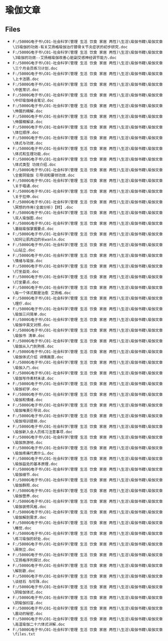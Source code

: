 # 瑜伽文章

## Files

- `F:/5000G电子书\C01-社会科学(管理 生活 饮食 家居 两性)\生活\瑜伽书籍\瑜伽文章\15瑜伽的功效-有关艾扬格瑜伽治疗膝骨关节炎症状的初步研究.doc`
- `F:/5000G电子书\C01-社会科学(管理 生活 饮食 家居 两性)\生活\瑜伽书籍\瑜伽文章\3瑜伽的功效--艾扬格瑜伽改善心脏副交感神经调节能力.doc`
- `F:/5000G电子书\C01-社会科学(管理 生活 饮食 家居 两性)\生活\瑜伽书籍\瑜伽文章\三个月会员练习计划.doc`
- `F:/5000G电子书\C01-社会科学(管理 生活 饮食 家居 两性)\生活\瑜伽书籍\瑜伽文章\上卡洁肠.doc`
- `F:/5000G电子书\C01-社会科学(管理 生活 饮食 家居 两性)\生活\瑜伽书籍\瑜伽文章\中医常识.doc`
- `F:/5000G电子书\C01-社会科学(管理 生活 饮食 家居 两性)\生活\瑜伽书籍\瑜伽文章\中印瑜伽峰会笔记.doc`
- `F:/5000G电子书\C01-社会科学(管理 生活 饮食 家居 两性)\生活\瑜伽书籍\瑜伽文章\伸展的精解.doc`
- `F:/5000G电子书\C01-社会科学(管理 生活 饮食 家居 两性)\生活\瑜伽书籍\瑜伽文章\伸展精解读.doc`
- `F:/5000G电子书\C01-社会科学(管理 生活 饮食 家居 两性)\生活\瑜伽书籍\瑜伽文章\体位顺序.doc`
- `F:/5000G电子书\C01-社会科学(管理 生活 饮食 家居 两性)\生活\瑜伽书籍\瑜伽文章\体式与功效.doc`
- `F:/5000G电子书\C01-社会科学(管理 生活 饮食 家居 两性)\生活\瑜伽书籍\瑜伽文章\体式和生理功能.doc`
- `F:/5000G电子书\C01-社会科学(管理 生活 饮食 家居 两性)\生活\瑜伽书籍\瑜伽文章\体式类型 功效介绍.doc`
- `F:/5000G电子书\C01-社会科学(管理 生活 饮食 家居 两性)\生活\瑜伽书籍\瑜伽文章\全套阴瑜伽 引导词和要领功效.doc`
- `F:/5000G电子书\C01-社会科学(管理 生活 饮食 家居 两性)\生活\瑜伽书籍\瑜伽文章\关于唱诵.doc`
- `F:/5000G电子书\C01-社会科学(管理 生活 饮食 家居 两性)\生活\瑜伽书籍\瑜伽文章\关于拉伸.doc`
- `F:/5000G电子书\C01-社会科学(管理 生活 饮食 家居 两性)\生活\瑜伽书籍\瑜伽文章\冥想的作用(全面分析)【转】.doc`
- `F:/5000G电子书\C01-社会科学(管理 生活 饮食 家居 两性)\生活\瑜伽书籍\瑜伽文章\双人瑜伽图.doc`
- `F:/5000G电子书\C01-社会科学(管理 生活 饮食 家居 两性)\生活\瑜伽书籍\瑜伽文章\基础瑜伽掌握要点.doc`
- `F:/5000G电子书\C01-社会科学(管理 生活 饮食 家居 两性)\生活\瑜伽书籍\瑜伽文章\如何让肌肉边的长wanln.doc`
- `F:/5000G电子书\C01-社会科学(管理 生活 饮食 家居 两性)\生活\瑜伽书籍\瑜伽文章\山站立.doc`
- `F:/5000G电子书\C01-社会科学(管理 生活 饮食 家居 两性)\生活\瑜伽书籍\瑜伽文章\情绪与瑜伽.doc`
- `F:/5000G电子书\C01-社会科学(管理 生活 饮食 家居 两性)\生活\瑜伽书籍\瑜伽文章\打坐益处.doc`
- `F:/5000G电子书\C01-社会科学(管理 生活 饮食 家居 两性)\生活\瑜伽书籍\瑜伽文章\打坐要点.doc`
- `F:/5000G电子书\C01-社会科学(管理 生活 饮食 家居 两性)\生活\瑜伽书籍\瑜伽文章\每一个体式都是治愈 艾扬格.doc`
- `F:/5000G电子书\C01-社会科学(管理 生活 饮食 家居 两性)\生活\瑜伽书籍\瑜伽文章\理疗.doc`
- `F:/5000G电子书\C01-社会科学(管理 生活 饮食 家居 两性)\生活\瑜伽书籍\瑜伽文章\瑜伽三问简单.doc`
- `F:/5000G电子书\C01-社会科学(管理 生活 饮食 家居 两性)\生活\瑜伽书籍\瑜伽文章\瑜伽中英文对照.doc`
- `F:/5000G电子书\C01-社会科学(管理 生活 饮食 家居 两性)\生活\瑜伽书籍\瑜伽文章\瑜伽书 清单.doc`
- `F:/5000G电子书\C01-社会科学(管理 生活 饮食 家居 两性)\生活\瑜伽书籍\瑜伽文章\瑜伽从入门到熟练.doc`
- `F:/5000G电子书\C01-社会科学(管理 生活 饮食 家居 两性)\生活\瑜伽书籍\瑜伽文章\瑜伽体式介绍 诗情画意.doc`
- `F:/5000G电子书\C01-社会科学(管理 生活 饮食 家居 两性)\生活\瑜伽书籍\瑜伽文章\瑜伽入门.doc`
- `F:/5000G电子书\C01-社会科学(管理 生活 饮食 家居 两性)\生活\瑜伽书籍\瑜伽文章\瑜伽写作素材未读.doc`
- `F:/5000G电子书\C01-社会科学(管理 生活 饮食 家居 两性)\生活\瑜伽书籍\瑜伽文章\瑜伽初学.doc`
- `F:/5000G电子书\C01-社会科学(管理 生活 饮食 家居 两性)\生活\瑜伽书籍\瑜伽文章\瑜伽和情绪.doc`
- `F:/5000G电子书\C01-社会科学(管理 生活 饮食 家居 两性)\生活\瑜伽书籍\瑜伽文章\瑜伽唯美引导词.doc`
- `F:/5000G电子书\C01-社会科学(管理 生活 饮食 家居 两性)\生活\瑜伽书籍\瑜伽文章\瑜伽培训提纲.doc`
- `F:/5000G电子书\C01-社会科学(管理 生活 饮食 家居 两性)\生活\瑜伽书籍\瑜伽文章\瑜伽新入会人员练习注意事项.doc`
- `F:/5000G电子书\C01-社会科学(管理 生活 饮食 家居 两性)\生活\瑜伽书籍\瑜伽文章\瑜伽旅游地.doc`
- `F:/5000G电子书\C01-社会科学(管理 生活 饮食 家居 两性)\生活\瑜伽书籍\瑜伽文章\瑜伽疼痛代表什么.doc`
- `F:/5000G电子书\C01-社会科学(管理 生活 饮食 家居 两性)\生活\瑜伽书籍\瑜伽文章\瑜伽益处的基本原理.doc`
- `F:/5000G电子书\C01-社会科学(管理 生活 饮食 家居 两性)\生活\瑜伽书籍\瑜伽文章\瑜伽细节.doc`
- `F:/5000G电子书\C01-社会科学(管理 生活 饮食 家居 两性)\生活\瑜伽书籍\瑜伽文章\瑜伽群照.doc`
- `F:/5000G电子书\C01-社会科学(管理 生活 饮食 家居 两性)\生活\瑜伽书籍\瑜伽文章\瑜伽营养.doc`
- `F:/5000G电子书\C01-社会科学(管理 生活 饮食 家居 两性)\生活\瑜伽书籍\瑜伽文章\瑜伽装修风格.doc`
- `F:/5000G电子书\C01-社会科学(管理 生活 饮食 家居 两性)\生活\瑜伽书籍\瑜伽文章\瑜伽解剖需求.doc`
- `F:/5000G电子书\C01-社会科学(管理 生活 饮食 家居 两性)\生活\瑜伽书籍\瑜伽文章\睡觉.doc`
- `F:/5000G电子书\C01-社会科学(管理 生活 饮食 家居 两性)\生活\瑜伽书籍\瑜伽文章\练习瑜伽的好处.doc`
- `F:/5000G电子书\C01-社会科学(管理 生活 饮食 家居 两性)\生活\瑜伽书籍\瑜伽文章\肩倒立.doc`
- `F:/5000G电子书\C01-社会科学(管理 生活 饮食 家居 两性)\生活\瑜伽书籍\瑜伽文章\艾扬格序列探讨.doc`
- `F:/5000G电子书\C01-社会科学(管理 生活 饮食 家居 两性)\生活\瑜伽书籍\瑜伽文章\解剖歌.doc`
- `F:/5000G电子书\C01-社会科学(管理 生活 饮食 家居 两性)\生活\瑜伽书籍\瑜伽文章\谈结石 与珍珠.doc`
- `F:/5000G电子书\C01-社会科学(管理 生活 饮食 家居 两性)\生活\瑜伽书籍\瑜伽文章\阴瑜伽体式.doc`
- `F:/5000G电子书\C01-社会科学(管理 生活 饮食 家居 两性)\生活\瑜伽书籍\瑜伽文章\阴瑜伽扫盲.doc`
- `F:/5000G电子书\C01-社会科学(管理 生活 饮食 家居 两性)\生活\瑜伽书籍\瑜伽文章\震动的秘密.doc`
- `F:/5000G电子书\C01-社会科学(管理 生活 饮食 家居 两性)\生活\瑜伽书籍\瑜伽文章\高温瑜伽二十六体式详解.doc`
- `F:/5000G电子书\C01-社会科学(管理 生活 饮食 家居 两性)\生活\瑜伽书籍\瑜伽文章\files.txt`
